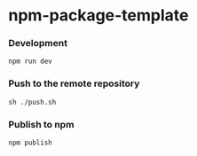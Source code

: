 # npm-package-template
### Development
````
npm run dev
````

### Push to the remote repository
````
sh ./push.sh
````

### Publish to npm
````
npm publish
````
